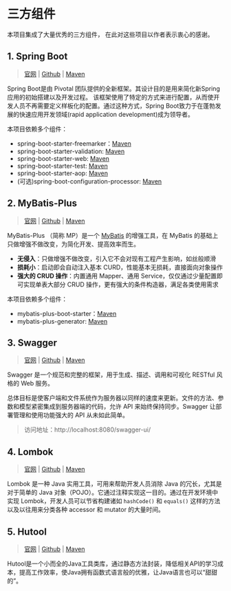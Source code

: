 # 三方组件

本项目集成了大量优秀的三方组件， 在此对这些项目以作者表示衷心的感谢。

## 1. Spring Boot

> [官网](https://spring.io/projects/spring-boot)  |  [Github](https://github.com/spring-projects/spring-boot)  |  [Maven](https://mvnrepository.com/artifact/org.springframework.boot/spring-boot-starter-web)

Spring Boot是由 Pivotal 团队提供的全新框架。其设计目的是用来简化新Spring应用的初始搭建以及开发过程。
该框架使用了特定的方式来进行配置，从而使开发人员不再需要定义样板化的配置。通过这种方式，Spring Boot致力于在蓬勃发展的快速应用开发领域(rapid application development)成为领导者。

本项目依赖多个组件：
- spring-boot-starter-freemarker：[Maven](https://mvnrepository.com/artifact/org.springframework.boot/spring-boot-starter-freemarker)
- spring-boot-starter-validation: [Maven](https://mvnrepository.com/artifact/org.springframework.boot/spring-boot-starter-validation)
- spring-boot-starter-web: [Maven](https://mvnrepository.com/artifact/org.springframework.boot/spring-boot-starter-web)
- spring-boot-starter-test: [Maven](https://mvnrepository.com/artifact/org.springframework.boot/spring-boot-starter-test)
- spring-boot-starter-aop: [Maven](https://mvnrepository.com/artifact/org.springframework.boot/spring-boot-starter-aop)
- (可选)spring-boot-configuration-processor: [Maven](https://mvnrepository.com/artifact/org.springframework.boot/spring-boot-configuration-processor)

## 2. MyBatis-Plus

> [官网](https://baomidou.com)   |   [Github](https://github.com/baomidou/mybatis-plus)  |  [Maven](https://mvnrepository.com/artifact/com.baomidou/mybatis-plus-boot-starter)

MyBatis-Plus （简称 MP）是一个  [MyBatis](https://www.mybatis.org/mybatis-3/) 的增强工具，在 MyBatis 的基础上只做增强不做改变，为简化开发、提高效率而生。

- **无侵入**：只做增强不做改变，引入它不会对现有工程产生影响，如丝般顺滑
- **损耗小**：启动即会自动注入基本 CURD，性能基本无损耗，直接面向对象操作
- **强大的 CRUD 操作**：内置通用 Mapper、通用 Service，仅仅通过少量配置即可实现单表大部分 CRUD 操作，更有强大的条件构造器，满足各类使用需求

本项目依赖多个组件：
- mybatis-plus-boot-starter：[Maven](https://mvnrepository.com/artifact/com.baomidou/mybatis-plus-boot-starter)
- mybatis-plus-generator: [Maven](https://mvnrepository.com/artifact/com.baomidou/mybatis-plus-generator)



## 3. Swagger

> [官网](https://swagger.io/)  |  [Github](https://github.com/swagger-api/swagger-core)  |  [Maven](https://mvnrepository.com/artifact/io.springfox/springfox-boot-starter) 

Swagger 是一个规范和完整的框架，用于生成、描述、调用和可视化 RESTful 风格的 Web 服务。

总体目标是使客户端和文件系统作为服务器以同样的速度来更新。文件的方法、参数和模型紧密集成到服务器端的代码，允许 API 来始终保持同步。Swagger 让部署管理和使用功能强大的 API 从未如此简单。

> 访问地址：http://localhost:8080/swagger-ui/



## 4. Lombok

> [官网](https://projectlombok.org/)  |  [Github](https://github.com/projectlombok/lombok)  | [Maven](https://mvnrepository.com/artifact/org.projectlombok/lombok)

Lombok 是一种 Java 实用工具，可用来帮助开发人员消除 Java 的冗长，尤其是对于简单的 Java 对象（POJO）。它通过注释实现这一目的。通过在开发环境中实现  Lombok，开发人员可以节省构建诸如 `hashCode()` 和 `equals()` 这样的方法以及以往用来分类各种 accessor 和 mutator 的大量时间。



## 5. Hutool

> [官网](https://www.hutool.cn/)  |  [ Github](https://github.com/looly/hutool)  |  [Maven](https://mvnrepository.com/artifact/cn.hutool/hutool-all)

Hutool是一个小而全的Java工具类库，通过静态方法封装，降低相关API的学习成本，提高工作效率，使Java拥有函数式语言般的优雅，让Java语言也可以“甜甜的”。
